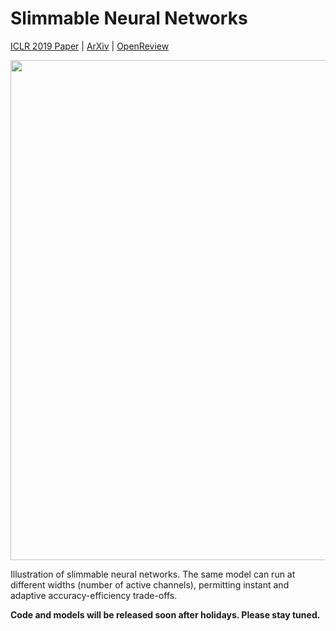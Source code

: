 # Slimmable Neural Networks

[ICLR 2019 Paper](https://arxiv.org/abs/1812.08928) | [ArXiv](https://arxiv.org/abs/1812.08928) | [OpenReview](https://openreview.net/forum?id=H1gMCsAqY7)

<img src="https://user-images.githubusercontent.com/22609465/50390872-1b3fb600-0702-11e9-8034-d0f41825d775.png" width="800"/>

Illustration of slimmable neural networks. The same model can run at different widths (number of active channels), permitting instant and adaptive accuracy-efficiency trade-offs.


**Code and models will be released soon after holidays. Please stay tuned.**
